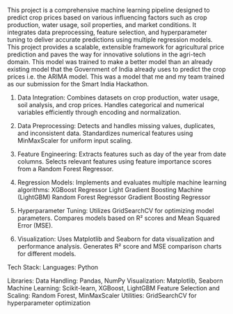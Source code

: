 This project is a comprehensive machine learning pipeline designed to predict crop prices based on various influencing factors such as crop production, water usage, soil properties, and market conditions. 
It integrates data preprocessing, feature selection, and hyperparameter tuning to deliver accurate predictions using multiple regression models. 
This project provides a scalable, extensible framework for agricultural price prediction and paves the way for innovative solutions in the agri-tech domain. 
This model was trained to make a better model than an already existing model that the Government of India already uses to predict the crop prices i.e. the ARIMA model. 
This was a model that me and my team trained as our submission for the Smart India Hackathon. 

1. Data Integration:
Combines datasets on crop production, water usage, soil analysis, and crop prices.
Handles categorical and numerical variables efficiently through encoding and normalization.

2. Data Preprocessing:
Detects and handles missing values, duplicates, and inconsistent data.
Standardizes numerical features using MinMaxScaler for uniform input scaling.

3. Feature Engineering:
Extracts features such as day of the year from date columns.
Selects relevant features using feature importance scores from a Random Forest Regressor.

4. Regression Models:
Implements and evaluates multiple machine learning algorithms:
XGBoost Regressor
Light Gradient Boosting Machine (LightGBM)
Random Forest Regressor
Gradient Boosting Regressor

5. Hyperparameter Tuning:
Utilizes GridSearchCV for optimizing model parameters.
Compares models based on R² scores and Mean Squared Error (MSE).

6. Visualization:
Uses Matplotlib and Seaborn for data visualization and performance analysis.
Generates R² score and MSE comparison charts for different models.

Tech Stack:
Languages: Python

Libraries:
Data Handling: Pandas, NumPy
Visualization: Matplotlib, Seaborn
Machine Learning: Scikit-learn, XGBoost, LightGBM
Feature Selection and Scaling: Random Forest, MinMaxScaler
Utilities: GridSearchCV for hyperparameter optimization
